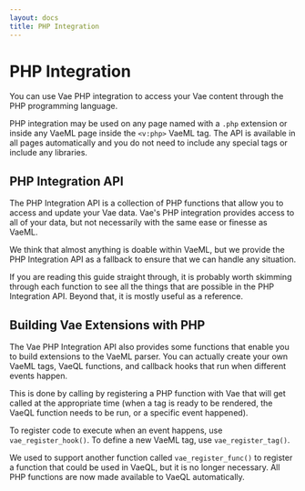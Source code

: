 ```yaml
---
layout: docs
title: PHP Integration
---
```


# PHP Integration

You can use Vae PHP integration to access your Vae content through the
PHP programming language.

PHP integration may be used on any page named with a `.php` extension or
inside any VaeML page inside the `<v:php>` VaeML tag. The API is
available in all pages automatically and you do not need to include any
special tags or include any libraries.

## PHP Integration API

The PHP Integration API is a collection of PHP functions that allow you
to access and update your Vae data. Vae's PHP integration provides
access to all of your data, but not necessarily with the same ease or
finesse as VaeML.

We think that almost anything is doable within VaeML, but we provide the
PHP Integration API as a fallback to ensure that we can handle any
situation.

If you are reading this guide straight through, it is probably worth
skimming through each function to see all the things that are possible
in the PHP Integration API. Beyond that, it is mostly useful as a
reference.

## Building Vae Extensions with PHP

The Vae PHP Integration API also provides some functions that enable you
to build extensions to the VaeML parser. You can actually create your
own VaeML tags, VaeQL functions, and callback hooks that run when
different events happen.

This is done by calling by registering a PHP function with Vae that will
get called at the appropriate time (when a tag is ready to be rendered,
the VaeQL function needs to be run, or a specific event happened).

To register code to execute when an event happens, use
`vae_register_hook()`. To define a new VaeML tag, use
`vae_register_tag()`.

We used to support another function called `vae_register_func()` to
register a function that could be used in VaeQL, but it is no longer
necessary. All PHP functions are now made available to VaeQL
automatically.
